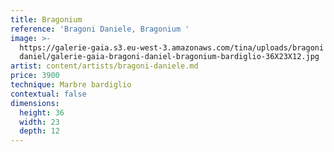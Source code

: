 ```yaml
---
title: Bragonium
reference: 'Bragoni Daniele, Bragonium '
image: >-
  https://galerie-gaia.s3.eu-west-3.amazonaws.com/tina/uploads/bragoni
  daniel/galerie-gaia-bragoni-daniel-bragonium-bardiglio-36X23X12.jpg
artist: content/artists/bragoni-daniele.md
price: 3900
technique: Marbre bardiglio
contextual: false
dimensions:
  height: 36
  width: 23
  depth: 12
---
```


